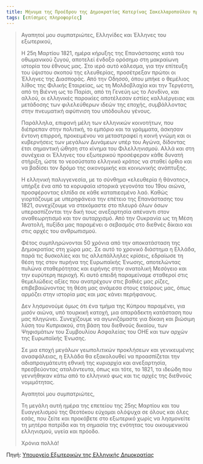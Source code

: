 ```yaml
---
title: Μήνυμα της Προέδρου της Δημοκρατίας Κατερίνας Σακελλαροπούλου προς τον απόδημο Ελληνισμό με την ευκαιρία της εθνικής εορτής της 25ης Μαρτίου
tags: [επίσημες πληροφορίες]
---
```


> Αγαπητοί μου συμπατριώτες,
>Ελληνίδες και Έλληνες του εξωτερικού,
>
>Η 25η Μαρτίου 1821, ημέρα κήρυξης της Επανάστασης κατά του οθωμανικού ζυγού, αποτελεί ένδοξο ορόσημο στη μακραίωνη ιστορία του έθνους μας. Στο ιερό αυτό κάλεσμα, για την επίτευξη του ύψιστου σκοπού της ελευθερίας, προσέτρεξαν πρώτοι οι Έλληνες της Διασποράς. Από την Οδησσό, όπου μπήκε ο θεμέλιος λίθος της Φιλικής Εταιρείας, ως τη Μολδοβλαχία και την Τεργέστη, από τη Βιέννη ως το Παρίσι, από τη Γενεύη ως το Λονδίνο, και αλλού, οι ελληνικές παροικίες αποτέλεσαν εστίες καλλιέργειας και μετάδοσης των φιλελεύθερων ιδεών της εποχής, συμβάλλοντας στην πνευματική αφύπνιση του υπόδουλου γένους.
> <!--truncate-->
>Παράλληλα, επιφανή μέλη των ελληνικών κοινοτήτων, που διέπρεπαν στην πολιτική, το εμπόριο και τα γράμματα, άσκησαν έντονη επιρροή, προκειμένου να μεταστραφεί η κοινή γνώμη και οι κυβερνήσεις των μεγάλων Δυνάμεων υπέρ του Αγώνα, δίδοντας έτσι σημαντική ώθηση στο κίνημα του Φιλελληνισμού. Αλλά και στη συνέχεια οι Έλληνες του εξωτερικού προσέφεραν κάθε δυνατή στήριξη, ώστε το νεοσύστατο ελληνικό κράτος να σταθεί όρθιο και να βαδίσει τον δρόμο της οικονομικής και κοινωνικής ανάπτυξης.
>
>Η ελληνική παλιγγενεσία, με το σύνθημα «ελευθερία ή θάνατος», υπήρξε ένα από τα κορυφαία ιστορικά γεγονότα του 19ου αιώνα, προσφέροντας ελπίδα σε κάθε καταπιεσμένο λαό. Καθώς γιορτάζουμε με υπερηφάνεια την επέτειο της Επανάστασης του 1821, συνεχίζουμε να στεκόμαστε στο πλευρό όλων όσων υπερασπίζονται την δική τους ανεξαρτησία απέναντι στον αναθεωρητισμό και τον αυταρχισμό. Από την Ουκρανία ως τη Μέση Ανατολή, πυξίδα μας παραμένει ο σεβασμός στο διεθνές δίκαιο και στις αρχές του ανθρωπισμού.
>
>Φέτος συμπληρώνονται 50 χρόνια από την αποκατάσταση της Δημοκρατίας στη χώρα μας. Σε αυτό το χρονικό διάστημα η Ελλάδα, παρά τις δυσκολίες και τις αλλεπάλληλες κρίσεις, εδραίωσε τη θέση της στον πυρήνα της Ευρωπαϊκής Ένωσης, αποτελώντας πυλώνα σταθερότητας και ειρήνης στην ανατολική Μεσόγειο και την ευρύτερη περιοχή. Κι αυτό επειδή παραμείναμε σταθεροί στις θεμελιώδεις αξίες που ανατρέχουν στις βαθιές μας ρίζες, επιβεβαιώνοντας τη θέση μας ανάμεσα στους εταίρους μας, όπως αρμόζει στην ιστορία μας και μας κάνει περήφανους.
>
>Δεν λησμονούμε όμως ότι ένα τμήμα της Κύπρου παραμένει, για μισόν αιώνα, υπό τουρκική κατοχή, μια απαράδεκτη κατάσταση που μας πληγώνει. Συνεχίζουμε να αγωνιζόμαστε για δίκαιη και βιώσιμη λύση του Κυπριακού, στη βάση του διεθνούς δικαίου, των Ψηφισμάτων του Συμβουλίου Ασφαλείας του ΟΗΕ και των αρχών της Ευρωπαϊκής Ένωσης.
>
>Σε μια εποχή μεγάλων γεωπολιτικών προκλήσεων και γενικευμένης ανασφάλειας, η Ελλάδα θα εξακολουθεί να προασπίζεται την αδιαπραγμάτευτη εθνική της κυριαρχία και ανεξαρτησία, πρεσβεύοντας αταλάντευτα, όπως και τότε, το 1821, τα ιδεώδη που γεννήθηκαν κάτω από το ελληνικό φως και τις αρχές της διεθνούς νομιμότητας.
>
>Αγαπητοί μου συμπατριώτες,
>
>Τη μεγάλη αυτή ημέρα της επετείου της 25ης Μαρτίου και του Ευαγγελισμού της Θεοτόκου εύχομαι ολόψυχα σε όλους και όλες εσάς, που ζείτε και προκόβετε στο εξωτερικό χωρίς να λησμονείτε τη μητέρα πατρίδα και τη σημασία της ενότητας του οικουμενικού ελληνισμού, υγεία και πρόοδο.
>
>Χρόνια πολλά!

Πηγή: [Υπουργείο Εξωτερικών της Ελληνικής Δημοκρατίας](https://www.mfa.gr/russia/geniko-proxeneio-noborossisk/news/menuma-tes-proedrou-tes-demokratias-katerinas-sakellaropoulou-pros-ton-apodemo-ellenismo-me-ten-eukairia-tes-ethnikes-eortes-tes-25es-martiou-2.html)